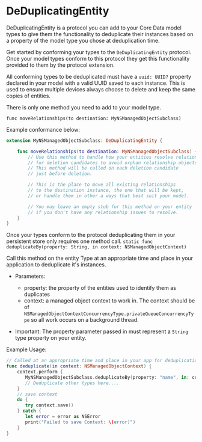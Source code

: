 # DeDuplicatingEntity

DeDuplicatingEntity is a protocol you can add to your Core Data model types to give them the functionality to deduplicate their instances based on a property of the model type you chose at deduplication time. 

Get started by conforming your types to the `DeDuplicatingEntity` protocol. Once your model types conform to this protocol they get this functionality provided to them by the protocol extension.

All conforming types to be deduplicated must have a `uuid: UUID?` property declared in your model with a valid UUID saved to each instance. This is used to ensure multiple devices always choose to delete and keep the same copies of entities.

There is only one method you need to add to your model type. 

`func moveRelationships(to destination: MyNSManagedObjectSubclass)`

Example conformance below:
```swift
extension MyNSManagedObjectSubclass: DeDuplicatingEntity {

    func moveRelationships(to destination: MyNSManagedObjectSubclass) {
        // Use this method to handle how your entities resolve relationships 
        // for deletion candidates to avoid orphan relationship objects. 
        // This method will be called on each deletion candidate 
        // just before deletion.

        // This is the place to move all existing relationships
        // to the destination instance, the one that will be kept, 
        // or handle them in other a ways that best suit your model.

        // You may leave an empty stub for this method on your entity 
        // if you don't have any relationship issues to resolve.
    }
}
```

Once your types conform to the protocol deduplicating them in your persistent store only requires one method call.
`static func deduplicateBy(property: String, in context: NSManagedObjectContext)`

Call this method on the entity Type at an appropriate time and place in your application to deduplicate it's instances.

- Parameters:
     - property: the property of the entities used to identify them as duplicates
     - context: a managed object context to work in. The context should be of `NSManagedObjectContextConcurrencyType.privateQueueConcurrencyType` so all work occurs on a background thread.

- Important: The property parameter passed in must represent a `String` type property on your entity.


Example Usage:
```swift
// Called at an appropriate time and place in your app for deduplication
func deduplicate(in context: NSManagedObjectContext) {
    context.perform {
       MyNSManagedObjectSubclass.deduplicateBy(property: "name", in: context)
       // Deduplicate other types here....
    }
    // save context
    do {
       try context.save()
    } catch {
       let error = error as NSError
       print("Failed to save Context: \(error)")
    }
}
```
